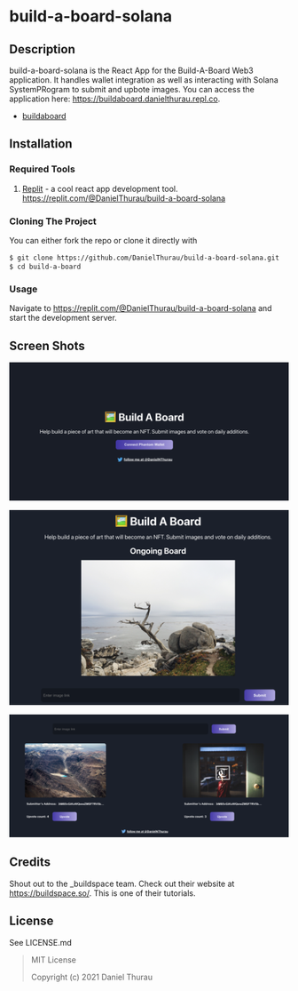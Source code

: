 # build-a-board-solana

## Description

build-a-board-solana is the React App for the Build-A-Board Web3 application. It handles wallet integration as well as interacting with Solana SystemPRogram to submit and upbote images.  You can access the application here: https://buildaboard.danielthurau.repl.co.

- [buildaboard](https://github.com/DanielThurau/buildaboard/)

## Installation

### Required Tools

1. [Replit](https://replit.com/) - a cool react app development tool. https://replit.com/@DanielThurau/build-a-board-solana


### Cloning The Project

You can either fork the repo or clone it directly with

```shell
$ git clone https://github.com/DanielThurau/build-a-board-solana.git
$ cd build-a-board
```

### Usage

Navigate to https://replit.com/@DanielThurau/build-a-board-solana and start the development server.

## Screen Shots

![Homepage](./public/home.png)

![Submission](./public/submission.png)

![Upvotes](./public/upvotes.png)


## Credits

Shout out to the _buildspace team. Check out their website at https://buildspace.so/. This is one of their tutorials.

## License

See LICENSE.md

> MIT License
>
> Copyright (c) 2021 Daniel Thurau